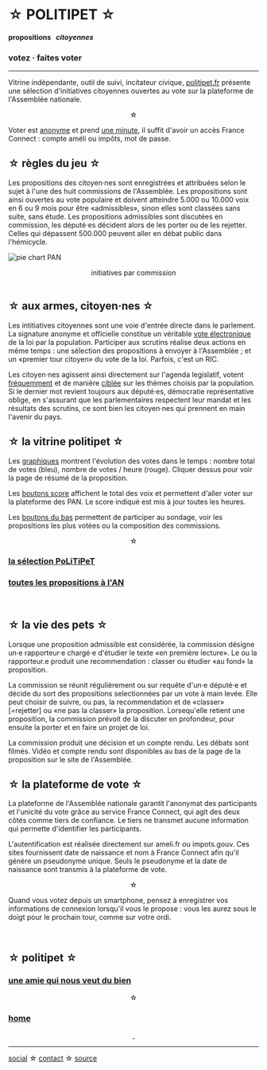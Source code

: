<div id="header" markdown="1" onclick="location='/'">

☆ POLITIPET ☆
=============

#### propositions   _citoyennes_

### votez · faites voter

</div>

-----

<div class="left" markdown="1">

Vitrine indépendante, outil de suivi, incitateur civique,
[politipet.fr][politipet] présente une sélection d'initiatives citoyennes
ouvertes au vote sur la plateforme de l'Assemblée nationale.

<center>☆</center>

Voter est <u>anonyme</u> et prend <u>une minute</u>,
il suffit d'avoir un accès France Connect : compte améli
ou impôts, mot de passe.


☆ règles du jeu ☆
-----------------

Les propositions des citoyen·nes sont enregistrées et attribuées
selon le sujet à l'une des huit commissions de l'Assemblée.
Les propositions sont ainsi ouvertes au vote populaire
et doivent atteindre 5.000 ou 10.000 voix en 6 ou 9 mois pour
être «admissibles», sinon elles sont classées sans suite, sans étude.
Les propositions admissibles sont discutées en commission, les
député·es décident alors de les porter ou de les rejetter. Celles
qui dépassent 500.000 peuvent aller en débat public dans l'hémicycle.


![pie chart PAN](pie-chart-PAN.png)

<center>initiatives par commission</center>
<br>

☆ aux armes, citoyen·nes ☆
--------------------------

Les intitiatives citoyennes sont une voie d'entrée directe
dans le parlement. La signature anonyme et officielle constitue
un véritable <u>vote électronique</u> de la loi par la population.
Participer aux scrutins réalise deux actions en même temps :
une sélection des propositions à envoyer à l'Assemblée ; et un
«premier tour citoyen» du vote de la loi. Parfois, c'est un RIC.

Les citoyen·nes agissent ainsi directement sur l'agenda legislatif,
votent <u>fréquemment</u> et de manière <u>ciblée</u> sur les
thèmes choisis par la population. Si le dernier mot revient toujours
aux député·es, démocratie représentative oblige, en s'assurant que les
parlementaires respectent leur mandat et les résultats des scrutins,
ce sont bien les citoyen·nes qui prennent en main l'avenir du pays.


☆ la vitrine politipet ☆
------------------------

Les <u>graphiques</u> montrent l'évolution des votes dans le temps :
nombre total de votes (bleu), nombre de votes / heure (rouge).
Cliquer dessus pour voir la page de résumé de la proposition.

Les <u>boutons score</u> affichent le total des voix et permettent
d'aller voter sur la plateforme des PAN.  Le score indiqué est
mis à jour toutes les heures.

Les <u>boutons du bas</u> permettent de participer au sondage,
voir les propositions les plus votées ou la composition des
commissions.

<center>☆</center>

### [la sélection PoLiTiPeT](/tdg)

### [toutes les propositions à l'AN][most recent]

<br>


☆ la vie des pets ☆
-------------------

Lorsque une proposition admissible est considérée, la commission désigne
un·e rapporteur·e chargé·e d'étudier le texte «en première lecture». Le ou
la rapporteur.e produit une recommendation : classer ou étudier «au fond»
la proposition.

La commission se réunit régulièrement ou sur requête d'un·e député·e et
décide du sort des propositions selectionnées par un vote à main levée.
Elle peut choisir de suivre, ou pas, la recommendation et de «classer»
[=rejetter] ou «ne pas la classer» la proposition. Lorsequ'elle retient
une proposition, la commission prévoit de la discuter en profondeur,
pour ensuite la porter et en faire un projet de loi.

La commission produit une décision et un compte rendu. Les débats
sont filmés. Vidéo et compte rendu sont disponibles au bas de la
page de la proposition sur le site de l'Assemblée.


☆ la plateforme de vote ☆
-------------------------

La plateforme de l'Assemblée nationale garantit l'anonymat des
participants et l'unicité du vote grâce au service France Connect,
qui agit des deux côtés comme tiers de confiance. Le tiers ne transmet
aucune information qui permette d'identifier les participants.

L'autentification est réalisée directement sur ameli.fr ou impots.gouv.
Ces sites fournissent date de naissance et nom à France Connect afin
qu'il génère un pseudonyme unique. Seuls le pseudonyme et la date
de naissance sont transmis à la plateforme de vote.

<center>☆</center>

Quand vous votez depuis un smartphone, pensez à enregistrer vos
informations de connexion lorsqu'il vous le propose : vous les
aurez sous le doigt pour le prochain tour, comme sur votre ordi.

<br>


☆ politipet ☆
-------------

### [une amie qui nous veut du bien][intro.seen]

<center>☆</center>

### [home](/)

<center>
<a rel="me" href="https://piaille.fr/@politipet">&nbsp;</a>
</center>

</div>

-----

[social][seenthis] ☆ [contact][email] ☆ [source][github]



[email]: mailto:politipet@laposte.net
[github]: https://github.com/politipet
[seenthis]: https://seenthis.net/people/politipet
[intro.seen]: https://seenthis.net/messages/1010675

[politipet]: https://politipet.fr
[most voted]: https://petitions.assemblee-nationale.fr/initiatives?order=most_voted
[most recent]: https://petitions.assemblee-nationale.fr/initiatives?order=recent
